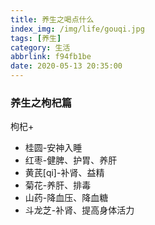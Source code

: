 ```yaml
---
title: 养生之喝点什么
index_img: /img/life/gouqi.jpg
tags: [养生]
category: 生活
abbrlink: f94fb1be
date: 2020-05-13 20:35:00
---
```


### 养生之枸杞篇
枸杞+
+ 桂圆-安神入睡
+ 红枣-健脾、护胃、养肝
+ 黄芪[qi]-补肾、益精
+ 菊花-养肝、排毒
+ 山药-降血压、降血糖
+ 斗龙芝-补肾、提高身体活力